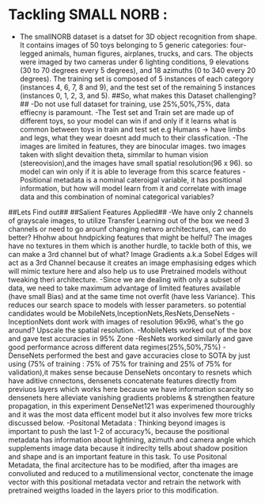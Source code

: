 # Tackling SMALL NORB :
- The smallNORB dataset is a datset for 3D object recognition from shape. It contains images of 50 toys belonging to 5 generic categories: four-legged animals, human figures, airplanes, trucks, and cars. The objects were imaged by two cameras under 6 lighting conditions, 9 elevations (30 to 70 degrees every 5 degrees), and 18 azimuths (0 to 340 every 20 degrees). The training set is composed of 5 instances of each category (instances 4, 6, 7, 8 and 9), and the test set of the remaining 5 instances (instances 0, 1, 2, 3, and 5).
##So, what makes this Dataset challenging?##
-Do not use full dataset for training, use 25%,50%,75%, data effiecny is paramount. 
-The Test set and Train set are made up of different toys, so your model can win if and only if it learns what is common between toys in train and test set e.g Humans -> have limbs and legs, what they wear doesnt add much to their classfication.
-The images are limited in features, they are binocular images. two images taken with slight devaition theta, simmilar to human vision (stereovision),and the images have small spatial resolution(96 x 96). so model can win only if it is able to leverage from this scarce features
-Positional metadata is a nominal cateroigal variable, it has positional information, but how will model learn from it and correlate with image data and this combination of nominal categorical variables?

##Lets Find out##
##Salient Features Applied##
-We have only 2 channels of grayscale images, to utilize Transfer Learning out of the box we need 3 channels or need to go arounf changing netwro architectures, can we do better?
Hhohw about hndpicking features that might be helful? The images have no textures in them which is another hurdle, to tackle both of this, we can make a 3rd channel but of what?
Image Gradients a.k.a Sobel Edges will act as a 3rd Channel because it creates an image emphasising edges which will mimic texture here and also help us to use Pretrained models without tweaking theri architecture.
-Since we are dealing with only a subset of data, we need to take maximum advantage of limited features available (have small Bias) and at the same time not overfit (have less Variance). This reduces our search space to models with lesser parameters.
so potential candidates would be MobileNets,InceptionNets,ResNets,DenseNets
-InceptionNets dont work with images of resolution 96x96, what's the go around?
Upscale the spatial resolution.
-MobileNets worked out of the box and gave test accuracies in 95% Zone
-ResNets worked similarly and gave good performance across different data regimes(25%,50%,75%)
-DenseNets performed the best and gave accuracies close to SOTA by just using (75% of training : 75% of 75% for training and 25% of 75% for validation),it makes sense because DenseNets oncontary to resnets which have aditive cnnectons, densenets concatenate features directly from previuos layers which works here because we have information scarcity so densenets here alleviate vanishing gradients problems
& strengthen feature propagation, in this experiment DenseNet121 was experimened thouroughly and it was the most data efficent model but it also involves few more tricks discussed below.
-Positonal Metadata : Thinking beyond images is important to push the last 1-2 of accuracy%, because the positional metadata has information about lightining, azimuth and camera angle which supplements image data because it indireclty tells about shadow position and shape and is an important feature in this task.
To use Positonal Metadata, the final arcitecture has to be modified, after tha images are convoliuted and reduced to a mutilimensional vector, conctenate the image vector with this positional metadata vector and retrain the network with pretrained weigths loaded in the layers prior to this modification.

